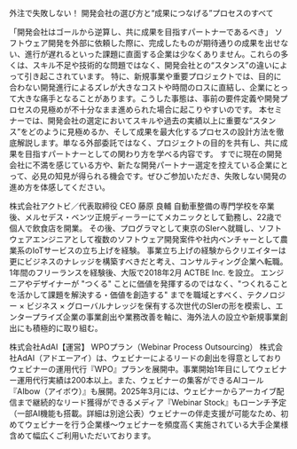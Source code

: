 外注で失敗しない！ 開発会社の選び方と“成果につなげる”プロセスのすべて

「開発会社はゴールから逆算し、共に成果を目指すパートナーであるべき」
ソフトウェア開発を外部に依頼した際に、完成したものが期待通りの成果を出せない、進行が遅れるといった課題に直面する企業は少なくありません。これらの多くは、スキル不足や技術的な問題ではなく、開発会社との“スタンス”の違いによって引き起こされています。 特に、新規事業や重要プロジェクトでは、目的に合わない開発進行によるズレが大きなコストや時間のロスに直結し、企業にとって大きな痛手となることがあります。こうした事態は、事前の要件定義や開発プロセスの見極めが不十分なまま進められた場合に起こりやすいのです。 本セミナーでは、開発会社の選定においてスキルや過去の実績以上に重要な“スタンス”をどのように見極めるか、そして成果を最大化するプロセスの設計方法を徹底解説します。単なる外部委託ではなく、プロジェクトの目的を共有し、共に成果を目指すパートナーとしての関わり方を学べる内容です。 すでに現在の開発会社に不満を感じている方や、新たな開発パートナー選定を控えている企業にとって、必見の知見が得られる機会です。ぜひご参加いただき、失敗しない開発の進め方を体感してください。


株式会社アクトビ／代表取締役 CEO
藤原 良輔
自動車整備の専門学校を卒業後、メルセデス・ベンツ正規ディーラーにてメカニックとして勤務し、22歳で個人で飲食店を開業。 その後、プログラマとして東京のSIerへ就職し、ソフトウェアエンジニアとして複数のソフトウェア開発案件や社内ベンチャーとして農業系のIoTサービスの立ち上げを経験。 事業立ち上げの経験からクリエイターは更にビジネスのナレッジを構築すべきだと考え、コンサルティング企業へ転職。1年間のフリーランスを経験後、大阪で2018年2月 ACTBE Inc. を設立。 エンジニアやデザイナーが "つくる" ことに価値を発揮するのではなく、"つくれることを活かして課題を解決する・価値を創造する" までを職域とすべく、テクノロジー × ビジネス × グローバルナレッジを保有する次世代のSIerの形を模索し、エンタープライズ企業の事業創出や業務改善を軸に、海外法人の設立や新規事業創出にも積極的に取り組む。


株式会社AdAI【運営】
WPOプラン（Webinar Process Outsourcing）
株式会社AdAI（アドエーアイ）は、ウェビナーによるリードの創出を得意としておりウェビナーの運用代行『WPO』プランを展開中。事業開始1年目にしてウェビナー運用代行実績は200本以上。また、ウェビナーの集客ができるAIコール『AIbow（アイボウ）』も展開。2025年3月には、ウェビナーからアーカイブ配信まで継続的なリード獲得ができるメディア『Webinar Stock』もローンチ予定（一部AI機能も搭載。詳細は別途公表）ウェビナーの伴走支援が可能なため、初めてウェビナーを行う企業様〜ウェビナーを頻度高く実施されている大手企業様含めて幅広くご利用いただいております。